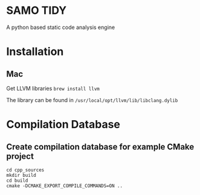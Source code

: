 # SAMO TIDY
A python based static code analysis engine

# Installation
## Mac
Get LLVM libraries `brew install llvm`

The library can be found in `/usr/local/opt/llvm/lib/libclang.dylib`

# Compilation Database
## Create compilation database for example CMake project
````
cd cpp_sources
mkdir build
cd build
cmake -DCMAKE_EXPORT_COMPILE_COMMANDS=ON ..
````
